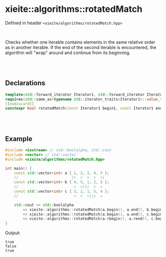 # xieite::algorithms::rotatedMatch
Defined in header `<xieite/algorithms/rotatedMatch.hpp>`

<br/>

Checks whether one iterable contains elements in the same relative order as in another iterable. If the end of the second iterable is encountered, the algorithm will "wrap" around and continue from its beginning.

<br/><br/>

## Declarations
```cpp
template<std::forward_iterator Iterator1, std::forward_iterator Iterator2, xieite::concepts::ComparatorCallback<typename std::iterator_traits<Iterator1>::value_type> Callback = std::equal_to<typename std::iterator_traits<Iterator1>::value_type>>
requires(std::same_as<typename std::iterator_traits<Iterator1>::value_type, typename std::iterator_traits<Iterator2>::value_type>)
[[nodiscard]]
constexpr bool rotatedMatch(const Iterator1 begin1, const Iterator1 end1, const Iterator2 begin2, const Iterator2 end2, Callback&& comparator = Callback()) noexcept;
```

<br/><br/>

## Example
```cpp
#include <iostream> // std::boolalpha, std::cout
#include <vector> // std::vector
#include <xieite/algorithms/rotatedMatch.hpp>

int main() {
	const std::vector<int> a { 1, 2, 3, 4, 5 };
	//                        |>  >  >  >  >|
	const std::vector<int> b { 4, 5, 1, 2, 3 };
	//                         >  >||>  >  >
	const std::vector<int> c { 3, 2, 1, 5, 4 };
	//                         <  <  <||<  <

	std::cout << std::boolalpha
		<< xieite::algorithms::rotatedMatch(a.begin(), a.end(), b.begin(), b.end()) << '\n'
		<< xieite::algorithms::rotatedMatch(a.begin(), a.end(), c.begin(), c.end()) << '\n'
		<< xieite::algorithms::rotatedMatch(a.rbegin(), a.rend(), c.begin(), c.end()) << '\n';
}
```
Output:
```
true
false
true
```
